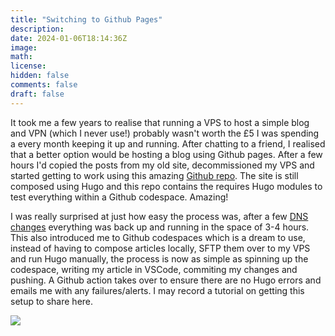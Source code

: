 ```yaml
---
title: "Switching to Github Pages"
description: 
date: 2024-01-06T18:14:36Z
image: 
math: 
license: 
hidden: false
comments: false
draft: false
---
```

It took me a few years to realise that running a VPS to host a simple blog and VPN (which I never use!) probably wasn't worth the £5 I was spending a every month keeping it up and running. After chatting to a friend, I realised that a better option would be hosting a blog using Github pages. After a few hours I'd copied the posts from my old site, decommissioned my VPS and started getting to work using this amazing [Github repo](https://github.com/CaiJimmy/hugo-theme-stack-starter). The site is still composed using Hugo and this repo contains the requires Hugo modules to test everything within a Github codespace. Amazing!

I was really surprised at just how easy the process was, after a few [DNS changes](https://docs.github.com/en/pages/configuring-a-custom-domain-for-your-github-pages-site/managing-a-custom-domain-for-your-github-pages-site) everything was back up and running in the space of 3-4 hours. This also introduced me to Github codespaces which is a dream to use, instead of having to compose articles locally, SFTP them over to my VPS and run Hugo manually, the process is now as simple as spinning up the codespace, writing my article in VSCode, commiting my changes and pushing. A Github action takes over to ensure there are no Hugo errors and emails me with any failures/alerts. I may record a tutorial on getting this setup to share here.

![](https://i.imgur.com/0Bn9DrG.jpeg)
